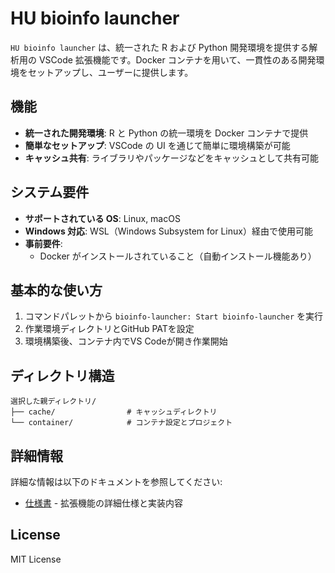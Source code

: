 # HU bioinfo launcher

`HU bioinfo launcher` は、統一された R および Python 開発環境を提供する解析用の VSCode 拡張機能です。Docker コンテナを用いて、一貫性のある開発環境をセットアップし、ユーザーに提供します。

## 機能

- **統一された開発環境**: R と Python の統一環境を Docker コンテナで提供
- **簡単なセットアップ**: VSCode の UI を通じて簡単に環境構築が可能
- **キャッシュ共有**: ライブラリやパッケージなどをキャッシュとして共有可能

## システム要件

- **サポートされている OS**: Linux, macOS
- **Windows 対応**: WSL（Windows Subsystem for Linux）経由で使用可能
- **事前要件**:
  - Docker がインストールされていること（自動インストール機能あり）

## 基本的な使い方

1. コマンドパレットから `bioinfo-launcher: Start bioinfo-launcher` を実行
2. 作業環境ディレクトリとGitHub PATを設定
3. 環境構築後、コンテナ内でVS Codeが開き作業開始

## ディレクトリ構造

```
選択した親ディレクトリ/
├── cache/                # キャッシュディレクトリ
└── container/            # コンテナ設定とプロジェクト
```

## 詳細情報

詳細な情報は以下のドキュメントを参照してください:

- [仕様書](docs/specification.md) - 拡張機能の詳細仕様と実装内容

## License

MIT License
